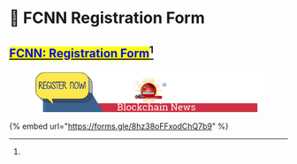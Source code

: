 # 📝 FCNN Registration Form

## [<mark style="color:blue;">FCNN: Registration Form</mark>](#user-content-fn-1)[^1]

<figure><img src="../../.gitbook/assets/FCNN GITBOOK WORLD(2500 × 200 px) (692 × 125 px).png" alt=""><figcaption></figcaption></figure>

{% embed url="https://forms.gle/8hz38oFFxodChQ7b9" %}

[^1]: 
